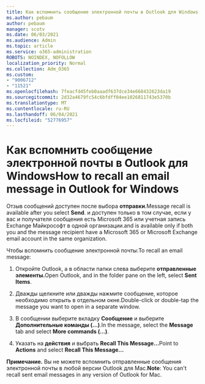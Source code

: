 ```yaml
---
title: Как вспомнить сообщение электронной почты в Outlook для Windows
ms.author: pebaum
author: pebaum
manager: scotv
ms.date: 06/03/2021
ms.audience: Admin
ms.topic: article
ms.service: o365-administration
ROBOTS: NOINDEX, NOFOLLOW
localization_priority: Normal
ms.collection: Adm_O365
ms.custom:
- "9006712"
- "11521"
ms.openlocfilehash: 7feacfd45feb0aaadf637dce34e668432623da19
ms.sourcegitcommit: 2d32a4679fc54c6bfdff04ee1026811743e5370b
ms.translationtype: MT
ms.contentlocale: ru-RU
ms.lasthandoff: 06/04/2021
ms.locfileid: "52776957"
---
```

# <a name="how-to-recall-an-email-message-in-outlook-for-windows"></a><span data-ttu-id="58e31-102">Как вспомнить сообщение электронной почты в Outlook для Windows</span><span class="sxs-lookup"><span data-stu-id="58e31-102">How to recall an email message in Outlook for Windows</span></span>

<span data-ttu-id="58e31-103">Отзыв сообщений доступен после выбора **отправки**.</span><span class="sxs-lookup"><span data-stu-id="58e31-103">Message recall is available after you select **Send**.</span></span> <span data-ttu-id="58e31-104">и доступен только в том случае, если у вас и получателя сообщения есть Microsoft 365 или учетная запись Exchange Майкрософт в одной организации.</span><span class="sxs-lookup"><span data-stu-id="58e31-104">and is available only if both you and the message recipient have a Microsoft 365 or Microsoft Exchange email account in the same organization.</span></span> 

<span data-ttu-id="58e31-105">Чтобы вспомнить сообщение электронной почты:</span><span class="sxs-lookup"><span data-stu-id="58e31-105">To recall an email message:</span></span>

1. <span data-ttu-id="58e31-106">Откройте Outlook, а в области папки слева выберите **отправленные элементы.**</span><span class="sxs-lookup"><span data-stu-id="58e31-106">Open Outlook, and in the folder pane on the left, select **Sent Items**.</span></span>

1. <span data-ttu-id="58e31-107">Дважды щелкните или дважды нажмите сообщение, которое необходимо открыть в отдельном окне.</span><span class="sxs-lookup"><span data-stu-id="58e31-107">Double-click or double-tap the message you want to open in a separate window.</span></span>

1. <span data-ttu-id="58e31-108">В сообщении выберите вкладку **Сообщение** и выберите **Дополнительные команды (...)**.</span><span class="sxs-lookup"><span data-stu-id="58e31-108">In the message, select the **Message** tab and select **More commands (...)**.</span></span>

1. <span data-ttu-id="58e31-109">Указать на **действия** и выбрать **Recall This Message...**</span><span class="sxs-lookup"><span data-stu-id="58e31-109">Point to **Actions** and select **Recall This Message...**</span></span>

<span data-ttu-id="58e31-110">**Примечание.** Вы не можете вспомнить отправленные сообщения электронной почты в любой версии Outlook для Mac.</span><span class="sxs-lookup"><span data-stu-id="58e31-110">**Note**: You can't recall sent email messages in any version of Outlook for Mac.</span></span>